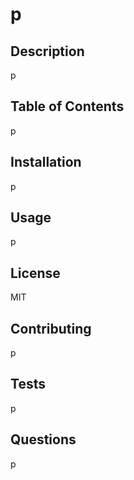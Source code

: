 # p

## Description
p

## Table of Contents
p

## Installation
p

## Usage
p

## License
MIT

## Contributing
p

## Tests
p

## Questions
p


